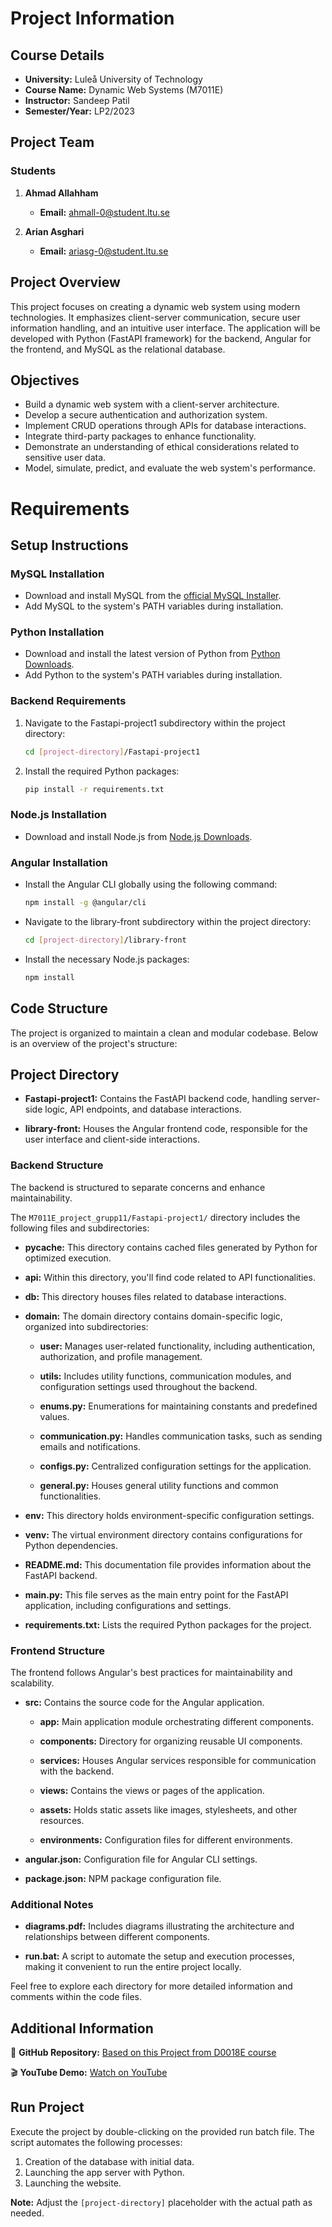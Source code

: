 # Project Information

## Course Details

- **University:**  Luleå University of Technology
- **Course Name:** Dynamic Web Systems (M7011E) 
- **Instructor:** Sandeep Patil
- **Semester/Year:** LP2/2023

## Project Team

### Students

1. **Ahmad Allahham**
   - **Email:** ahmall-0@student.ltu.se

2. **Arian Asghari**
   - **Email:** ariasg-0@student.ltu.se


## Project Overview

This project focuses on creating a dynamic web system using modern technologies. It emphasizes client-server communication, secure user information handling, and an intuitive user interface. The application will be developed with Python (FastAPI framework) for the backend, Angular for the frontend, and MySQL as the relational database.

## Objectives

- Build a dynamic web system with a client-server architecture.
- Develop a secure authentication and authorization system.
- Implement CRUD operations through APIs for database interactions.
- Integrate third-party packages to enhance functionality.
- Demonstrate an understanding of ethical considerations related to sensitive user data.
- Model, simulate, predict, and evaluate the web system's performance.

# Requirements

## Setup Instructions

### MySQL Installation

- Download and install MySQL from the [official MySQL Installer](https://dev.mysql.com/downloads/installer/).
- Add MySQL to the system's PATH variables during installation.

### Python Installation

- Download and install the latest version of Python from [Python Downloads](https://www.python.org/downloads/).
- Add Python to the system's PATH variables during installation.

### Backend Requirements

1. Navigate to the Fastapi-project1 subdirectory within the project directory:
    ```bash
    cd [project-directory]/Fastapi-project1
    ```

2. Install the required Python packages:
    ```bash
    pip install -r requirements.txt
    ```

### Node.js Installation

- Download and install Node.js from [Node.js Downloads](https://nodejs.org/en/download/).

### Angular Installation

- Install the Angular CLI globally using the following command:
    ```bash
    npm install -g @angular/cli
    ```

- Navigate to the library-front subdirectory within the project directory:
    ```bash
    cd [project-directory]/library-front
    ```

- Install the necessary Node.js packages:
    ```bash
    npm install
    ```

## Code Structure

The project is organized to maintain a clean and modular codebase. Below is an overview of the project's structure:

## Project Directory

- **Fastapi-project1:** Contains the FastAPI backend code, handling server-side logic, API endpoints, and database interactions.

- **library-front:** Houses the Angular frontend code, responsible for the user interface and client-side interactions.

### Backend Structure

The backend is structured to separate concerns and enhance maintainability.


The `M7011E_project_grupp11/Fastapi-project1/` directory includes the following files and subdirectories:

- **__pycache__:** This directory contains cached files generated by Python for optimized execution.

- **api:** Within this directory, you'll find code related to API functionalities.

- **db:** This directory houses files related to database interactions.

- **domain:** The domain directory contains domain-specific logic, organized into subdirectories:

  - **user:** Manages user-related functionality, including authentication, authorization, and profile management.

  - **utils:** Includes utility functions, communication modules, and configuration settings used throughout the backend.

  - **enums.py:** Enumerations for maintaining constants and predefined values.

  - **communication.py:** Handles communication tasks, such as sending emails and notifications.

  - **configs.py:** Centralized configuration settings for the application.

  - **general.py:** Houses general utility functions and common functionalities.

- **env:** This directory holds environment-specific configuration settings.

- **venv:** The virtual environment directory contains configurations for Python dependencies.

- **README.md:** This documentation file provides information about the FastAPI backend.

- **main.py:** This file serves as the main entry point for the FastAPI application, including configurations and settings.

- **requirements.txt:** Lists the required Python packages for the project.
  
### Frontend Structure

The frontend follows Angular's best practices for maintainability and scalability.

- **src:** Contains the source code for the Angular application.

  - **app:** Main application module orchestrating different components.

  - **components:** Directory for organizing reusable UI components.

  - **services:** Houses Angular services responsible for communication with the backend.

  - **views:** Contains the views or pages of the application.

  - **assets:** Holds static assets like images, stylesheets, and other resources.

  - **environments:** Configuration files for different environments.

- **angular.json:** Configuration file for Angular CLI settings.

- **package.json:** NPM package configuration file.

### Additional Notes

- **diagrams.pdf:** Includes diagrams illustrating the architecture and relationships between different components.

- **run.bat:** A script to automate the setup and execution processes, making it convenient to run the entire project locally.

Feel free to explore each directory for more detailed information and comments within the code files.

## Additional Information

🔗 **GitHub Repository:** [Based on this Project from D0018E course](https://github.com/1Ahm1/D0018e_project/tree/main)

🎬 **YouTube Demo:** [Watch on YouTube](https://youtu.be/ZdXfpUPodkw)


## Run Project

Execute the project by double-clicking on the provided run batch file. The script automates the following processes:

1. Creation of the database with initial data.
2. Launching the app server with Python.
3. Launching the website.

**Note:** Adjust the `[project-directory]` placeholder with the actual path as needed.

